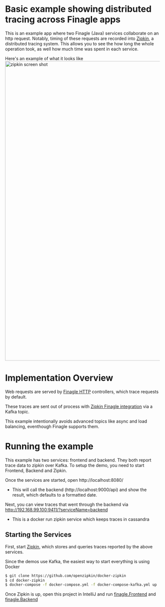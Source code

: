 # Basic example showing distributed tracing across Finagle apps
This is an example app where two Finagle (Java) services collaborate on an http request. Notably, timing of these requests are recorded into [Zipkin](http://zipkin.io/), a distributed tracing system. This allows you to see the how long the whole operation took, as well how much time was spent in each service.

Here's an example of what it looks like
<img width="972" alt="zipkin screen shot" src="https://cloud.githubusercontent.com/assets/64215/16300537/ff858dd6-3972-11e6-8e4c-4f7f4a6c707a.png">

# Implementation Overview

Web requests are served by [Finagle HTTP](https://github.com/twitter/finagle/tree/develop/finagle-http) controllers, which trace requests by default.

These traces are sent out of process with [Zipkin Finagle integration](https://github.com/openzipkin/zipkin-finagle) via a Kafka topic.

This example intentionally avoids advanced topics like async and load balancing, eventhough Finagle supports them.

# Running the example
This example has two services: frontend and backend. They both report trace data to zipkin over Kafka. To setup the demo, you need to start Frontend, Backend and Zipkin.

Once the services are started, open http://localhost:8080/
* This will call the backend (http://localhost:9000/api) and show the result, which defaults to a formatted date.

Next, you can view traces that went through the backend via http://192.168.99.100:9411/?serviceName=backend
* This is a docker run zipkin service which keeps traces in cassandra

## Starting the Services
First, start [Zipkin](http://zipkin.io/), which stores and queries traces reported by the above services.

Since the demos use Kafka, the easiest way to start everything is using Docker

```bash
$ git clone https://github.com/openzipkin/docker-zipkin
$ cd docker-zipkin
$ docker-compose -f docker-compose.yml -f docker-compose-kafka.yml up
```

Once Zipkin is up, open this project in IntelliJ and run [finagle.Frontend](/src/main/java/finagle/Frontend.java) and [finagle.Backend](/src/main/java/finagle/Backend.java)

